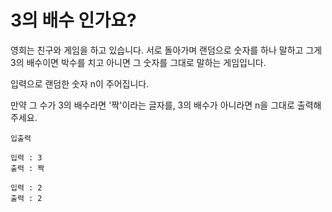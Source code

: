 # 3의 배수 인가요?
영희는 친구와 게임을 하고 있습니다. 서로 돌아가며 랜덤으로 숫자를 하나 말하고
그게 3의 배수이면 박수를 치고 아니면 그 숫자를 그대로 말하는 게임입니다.

입력으로 랜덤한 숫자 n이 주어집니다.

만약 그 수가 3의 배수라면 '짝'이라는 글자를, 3의 배수가 아니라면 n을 그대로 출력해 주세요.

```
입출력

입력 : 3
출력 : 짝

입력 : 2
출력 : 2
```